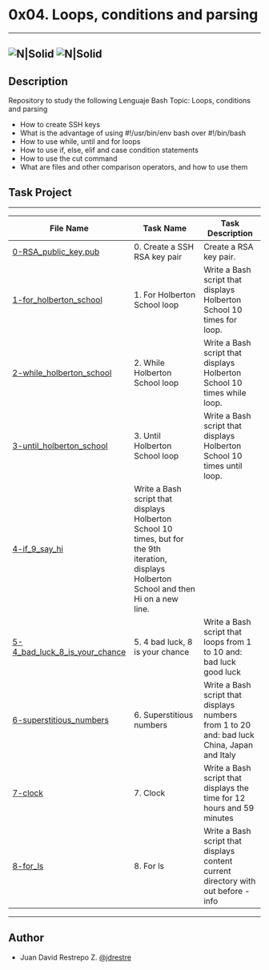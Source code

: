 # 0x04. Loops, conditions and parsing
---
![N|Solid](https://www.holbertonschool.com/holberton-logo.png) ![N|Solid](https://intranet.hbtn.io/assets/holberton-logo-coral-27055cb2f875eb10bf3b3942e52a24581bc0667695bdc856d4f08b469b678000.png)
---

## Description
Repository to study the following Lenguaje Bash Topic: Loops, conditions and parsing

- How to create SSH keys
- What is the advantage of using #!/usr/bin/env bash over #!/bin/bash
- How to use while, until and for loops
- How to use if, else, elif and case condition statements
- How to use the cut command
- What are files and other comparison operators, and how to use them

## Task Project
---
File Name|Task Name|Task Description
---|---|---
[0-RSA_public_key.pub](https://github.com/jdrestre/0x04-loops_conditions_and_parsing/blob/master/0-RSA_public_key.pub)|0. Create a SSH RSA key pair|Create a RSA key pair.
[1-for_holberton_school](https://github.com/jdrestre/0x04-loops_conditions_and_parsing/blob/master/1-for_holberton_school)|1. For Holberton School loop|Write a Bash script that displays Holberton School 10 times for loop.
[2-while_holberton_school](https://github.com/jdrestre/0x04-loops_conditions_and_parsing/blob/master/2-while_holberton_school)|2. While Holberton School loop|Write a Bash script that displays Holberton School 10 times while loop.
[3-until_holberton_school](https://github.com/jdrestre/0x04-loops_conditions_and_parsing/blob/master/3-until_holberton_school)|3. Until Holberton School loop|Write a Bash script that displays Holberton School 10 times until loop.
[4-if_9_say_hi](https://github.com/jdrestre/0x04-loops_conditions_and_parsing/blob/master/4-if_9_say_hi)|Write a Bash script that displays Holberton School 10 times, but for the 9th iteration, displays Holberton School and then Hi on a new line.
[5-4_bad_luck_8_is_your_chance](https://github.com/jdrestre/0x04-loops_conditions_and_parsing/blob/master/5-4_bad_luck_8_is_your_chance)|5. 4 bad luck, 8 is your chance|Write a Bash script that loops from 1 to 10 and: bad luck good luck
[6-superstitious_numbers](https://github.com/jdrestre/0x04-loops_conditions_and_parsing/blob/master/6-superstitious_numbers)|6. Superstitious numbers|Write a Bash script that displays numbers from 1 to 20 and: bad luck China, Japan and Italy
[7-clock](https://github.com/jdrestre/0x04-loops_conditions_and_parsing/blob/master/7-clock)|7. Clock|Write a Bash script that displays the time for 12 hours and 59 minutes
[8-for_ls](https://github.com/jdrestre/0x04-loops_conditions_and_parsing/blob/master/8-for_ls)|8. For ls|Write a Bash script that displays content current directory with out before -info


---
## Author

- Juan David Restrepo Z. [@jdrestre](https://twitter.com/jdrestre)
